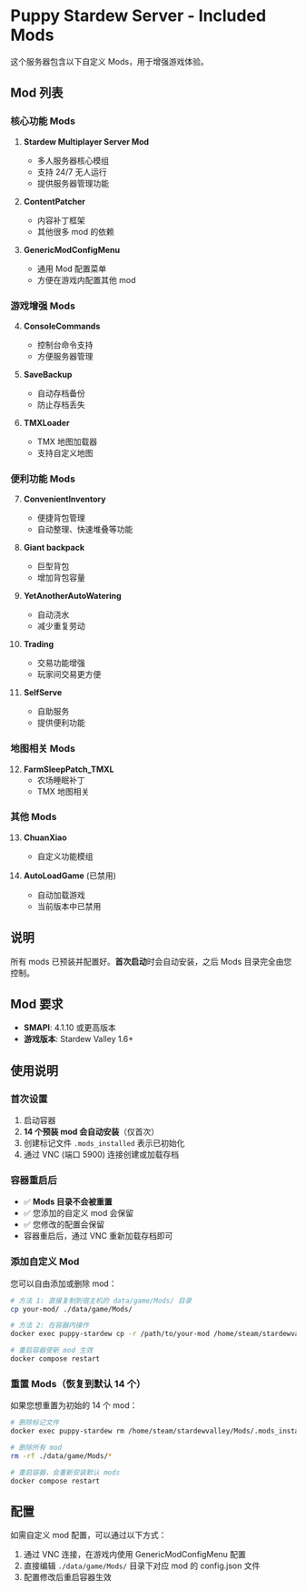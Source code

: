 # Puppy Stardew Server - Included Mods

这个服务器包含以下自定义 Mods，用于增强游戏体验。

## Mod 列表

### 核心功能 Mods

1. **Stardew Multiplayer Server Mod**
   - 多人服务器核心模组
   - 支持 24/7 无人运行
   - 提供服务器管理功能

2. **ContentPatcher**
   - 内容补丁框架
   - 其他很多 mod 的依赖

3. **GenericModConfigMenu**
   - 通用 Mod 配置菜单
   - 方便在游戏内配置其他 mod

### 游戏增强 Mods

4. **ConsoleCommands**
   - 控制台命令支持
   - 方便服务器管理

5. **SaveBackup**
   - 自动存档备份
   - 防止存档丢失

6. **TMXLoader**
   - TMX 地图加载器
   - 支持自定义地图

### 便利功能 Mods

7. **ConvenientInventory**
   - 便捷背包管理
   - 自动整理、快速堆叠等功能

8. **Giant backpack**
   - 巨型背包
   - 增加背包容量

9. **YetAnotherAutoWatering**
   - 自动浇水
   - 减少重复劳动

10. **Trading**
    - 交易功能增强
    - 玩家间交易更方便

11. **SelfServe**
    - 自助服务
    - 提供便利功能

### 地图相关 Mods

12. **FarmSleepPatch_TMXL**
    - 农场睡眠补丁
    - TMX 地图相关

### 其他 Mods

13. **ChuanXiao**
    - 自定义功能模组

14. **AutoLoadGame** (已禁用)
    - 自动加载游戏
    - 当前版本中已禁用

## 说明

所有 mods 已预装并配置好。**首次启动**时会自动安装，之后 Mods 目录完全由您控制。

## Mod 要求

- **SMAPI**: 4.1.10 或更高版本
- **游戏版本**: Stardew Valley 1.6+

## 使用说明

### 首次设置

1. 启动容器
2. **14 个预装 mod 会自动安装**（仅首次）
3. 创建标记文件 `.mods_installed` 表示已初始化
4. 通过 VNC (端口 5900) 连接创建或加载存档

### 容器重启后

- ✅ **Mods 目录不会被重置**
- ✅ 您添加的自定义 mod 会保留
- ✅ 您修改的配置会保留
- 容器重启后，通过 VNC 重新加载存档即可

### 添加自定义 Mod

您可以自由添加或删除 mod：

```bash
# 方法 1: 直接复制到宿主机的 data/game/Mods/ 目录
cp your-mod/ ./data/game/Mods/

# 方法 2: 在容器内操作
docker exec puppy-stardew cp -r /path/to/your-mod /home/steam/stardewvalley/Mods/

# 重启容器使新 mod 生效
docker compose restart
```

### 重置 Mods（恢复到默认 14 个）

如果您想重置为初始的 14 个 mod：

```bash
# 删除标记文件
docker exec puppy-stardew rm /home/steam/stardewvalley/Mods/.mods_installed

# 删除所有 mod
rm -rf ./data/game/Mods/*

# 重启容器，会重新安装默认 mods
docker compose restart
```

## 配置

如需自定义 mod 配置，可以通过以下方式：

1. 通过 VNC 连接，在游戏内使用 GenericModConfigMenu 配置
2. 直接编辑 `./data/game/Mods/` 目录下对应 mod 的 config.json 文件
3. 配置修改后重启容器生效
